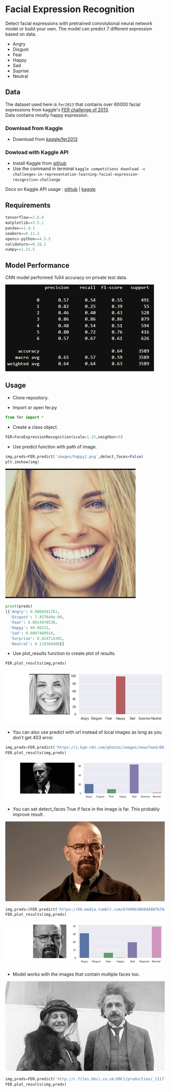 # Facial Expression Recognition

Detect facial expressions with pretrained convolutional neural network model or build your own. The model can predict 7 different expression based on data.
- Angry
- Disgust
- Fear
- Happy
- Sad
- Suprise
- Neutral


## Data

The dataset used here is `fer2013` that contains over 60000 facial expressions from kaggle's [FER challenge of 2013](https://www.kaggle.com/c/challenges-in-representation-learning-facial-expression-recognition-challenge).<br>
Data contains mostly happy expression.

### Download from Kaggle

- Download from [kaggle/fer2013](https://www.kaggle.com/deadskull7/fer2013?select=fer2013.csv)<br>

### Dowload with Kaggle API

- Install Kaggle from [github](https://github.com/Kaggle/kaggle-api)   
- Use the command in terminal `kaggle competitions download -c challenges-in-representation-learning-facial-expression-recognition-challenge`    

Docs on Kaggle API usage :
[github](https://github.com/Kaggle/kaggle-api) | [kaggle](https://www.kaggle.com/docs/api)

## Requirements

```python
tensorflow==2.6.0
matplotlib==3.5.1
pandas==1.4.1
seaborn==0.11.2
opencv-python==4.5.5
validators==0.18.2
numpy==1.21.5
```

## Model Performance

CNN model performed %64 accuracy on private test data.

![](images/accuracy.png)

## Usage

- Clone repository.

- Import or open fer.py

```python
from fer import *
```

- Create a class object.

```python
FER=FaceExpressionRecognition(scale=1.25,neighbor=5)
```

- Use predict function with path of image.

```python
img,preds=FER.predict('images/happy1.png',detect_faces=False)
plt.imshow(img)
```

![](images/happy1.png)

```python
print(preds)
[{'Angry': 0.0004581761, 
  'Disgust': 7.457644e-09, 
  'Fear': 0.0014978538, 
  'Happy': 99.86222, 
  'Sad': 0.0007480914, 
  'Surprise': 0.024714392, 
  'Neutral': 0.110366486}]
```

- Use plot_results function to create plot of results.

```python
FER.plot_results(img,preds)
```

![](images/Figure_1.png)

- You can also use predict with url instead of local images as long as you don't get 403 error.

```python
img,preds=FER.predict('https://i.kym-cdn.com/photos/images/newsfeed/001/449/979/722.jpeg',detect_faces=False)
FER.plot_results(img,preds)
```

![](images/Figure_2.png)

- You can set detect_faces True if face in the image is far. This probably improve result.

![](images/walter_white.jpg)

```python
img,preds=(FER.predict('https://66.media.tumblr.com/67d99b3060dd48fb79ab65199f8f5f73/tumblr_o9mfwhCUFt1udqbqpo2_1280.jpg',detect_faces=True))
FER.plot_results(img,preds)
```

![](images/Figure_3.png)

- Model works with the images that contain multiple faces too.

![](images/einstein1.jpg)

```python
img,preds=FER.predict('http://c.files.bbci.co.uk/90C1/production/_111775073_gettyimages-517323960.jpg',detect_faces=True)
FER.plot_results(img,preds)
```


